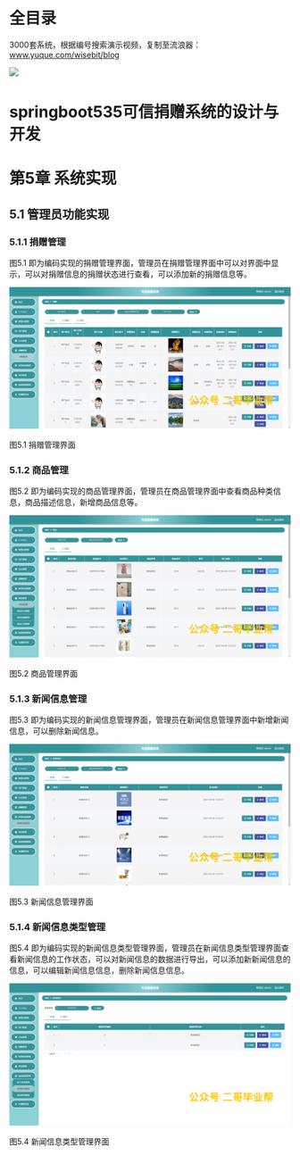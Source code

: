 # 全目录

3000套系统，根据编号搜索演示视频，复制至流浪器：www.yuque.com/wisebit/blog


![](https://bitwise.oss-cn-heyuan.aliyuncs.com/2024/11/06/qq_wechat.png)

# springboot535可信捐赠系统的设计与开发

# 第5章 系统实现

## 5.1 管理员功能实现
### 5.1.1 捐赠管理
图5.1 即为编码实现的捐赠管理界面，管理员在捐赠管理界面中可以对界面中显示，可以对捐赠信息的捐赠状态进行查看，可以添加新的捐赠信息等。

![](/md/blog.016.png)

图5.1 捐赠管理界面
### 5.1.2 商品管理
图5.2 即为编码实现的商品管理界面，管理员在商品管理界面中查看商品种类信息，商品描述信息，新增商品信息等。

![](/md/blog.017.png)

图5.2 商品管理界面
### 5.1.3 新闻信息管理
图5.3 即为编码实现的新闻信息管理界面，管理员在新闻信息管理界面中新增新闻信息，可以删除新闻信息。

![](/md/blog.018.png)

图5.3 新闻信息管理界面
### 5.1.4 新闻信息类型管理
图5.4 即为编码实现的新闻信息类型管理界面，管理员在新闻信息类型管理界面查看新闻信息的工作状态，可以对新闻信息的数据进行导出，可以添加新新闻信息的信息，可以编辑新闻信息信息，删除新闻信息信息。

![](/md/blog.019.png)

图5.4 新闻信息类型管理界面






